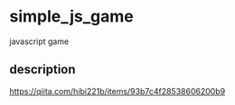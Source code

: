 # simple_js_game
javascript game

## description
https://qiita.com/hibi221b/items/93b7c4f28538606200b9
